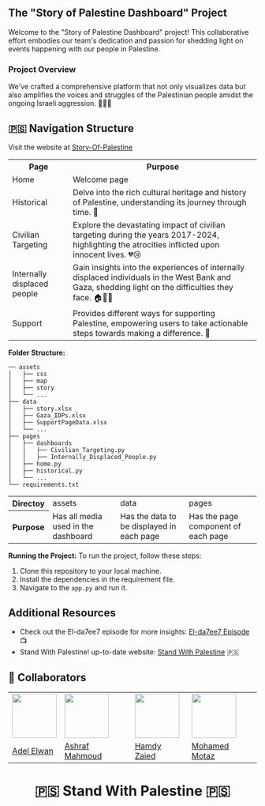 ## The "Story of Palestine Dashboard" Project

Welcome to the "Story of Palestine Dashboard" project! This collaborative effort embodies our team's dedication and passion for shedding light on events happening with our people in Palestine.

### Project Overview

We've crafted a comprehensive platform that not only visualizes data but also amplifies the voices and struggles of the Palestinian people amidst the ongoing Israeli aggression. 💪🇵🇸

## 🇵🇸 Navigation Structure

Visit the website at [Story-Of-Palestine](https://story-of-palestine-dashboard.onrender.com/)

<table>
  <tr>
    <th>Page</th>
    <th>Purpose</th>
  </tr>
  <tr>
    <td>Home</td>
    <td>Welcome page</td>
  </tr>
  <tr>
    <td>Historical</td>
    <td>Delve into the rich cultural heritage and history of Palestine, understanding its journey through time. 📜</td>
  </tr>
  <tr>
    <td>Civilian Targeting</td>
    <td>Explore the devastating impact of civilian targeting during the years 2017-2024, highlighting the atrocities inflicted upon innocent lives. 💔😢</td>
  </tr>
  <tr>
    <td>Internally displaced people</td>
    <td>Gain insights into the experiences of internally displaced individuals in the West Bank and Gaza, shedding light on the difficulties they face. 🏠🚶‍♂️</td>
  </tr>
  <tr>
    <td>Support</td>
    <td>Provides different ways for supporting Palestine, empowering users to take actionable steps towards making a difference. 🌟</td>
  </tr>
</table>

**Folder Structure:**

```
── assets                            
│   ├── css
│   ├── map
│   ├── story
│   └── ...
├── data
│   ├── story.xlsx
│   ├── Gaza_IDPs.xlsx
│   ├── SupportPageData.xlsx
│   └── ...                 
├── pages
│   ├── dashboards            
│   │   ├── Civilian_Targeting.py
│   │   ├── Internally_Displaced_People.py              
│   ├── home.py
│   ├── historical.py
│   └── ...          
└── requirements.txt
```
<table>
  <tr>
    <th>Directoy</th>
    <td>assets</td>
    <td>data</td>
    <td>pages</td>
  </tr>
  <tr>
    <th>Purpose</th>
    <td>Has all media used in the dashboard</td>
    <td>Has the data to be displayed in each page</td>
    <td>Has the page component of each page</td>
  </tr>
</table>

**Running the Project:**
To run the project, follow these steps:

1. Clone this repository to your local machine.
2. Install the dependencies in the requirement file.
3. Navigate to the `app.py`  and run it.

## Additional Resources 

- Check out the El-da7ee7 episode for more insights: [El-da7ee7 Episode](https://youtu.be/f0oy-NicIgE?si=-2jEHpHCb5HcbLwQ) 📺
- Stand With Palestine! up-to-date website: [Stand With Palestine](https://stand-with-palestine.org/) 🇵🇸


## 👥 Collaborators

<table>
  <tr>
    <td><a href="https://github.com/adelelwan24"><img src="https://github.com/adelelwan24.png" width="90px;"/><br /></a></td>
    <td><a href="https://github.com/AshrafMah"><img src="https://github.com/AshrafMah.png" width="90px;"/><br /></a></td>
    <td><a href="https://github.com/hamdyzaied426"><img src="https://github.com/hamdyzaied426.png" width="90px;"/><br /></a></td>
    <td><a href="https://github.com/Mohamed-Motaz-Mostafa"><img src="https://github.com/Mohamed-Motaz-Mostafa.png" width="90px;"/><br /></a></td>
  </tr>
  <tr>
    <td><a href="https://github.com/adelelwan24">Adel Elwan</a></td>
    <td><a href="https://github.com/AshrafMah">Ashraf Mahmoud</a></td>
    <td><a href="https://github.com/hamdyzaied426">Hamdy Zaied</a></td>
    <td><a href="https://github.com/Mohamed-Motaz-Mostafa">Mohamed Motaz</a></td>
  </tr>
</table>

<h1 align="center"> 🇵🇸 Stand With Palestine 🇵🇸 </h1>




